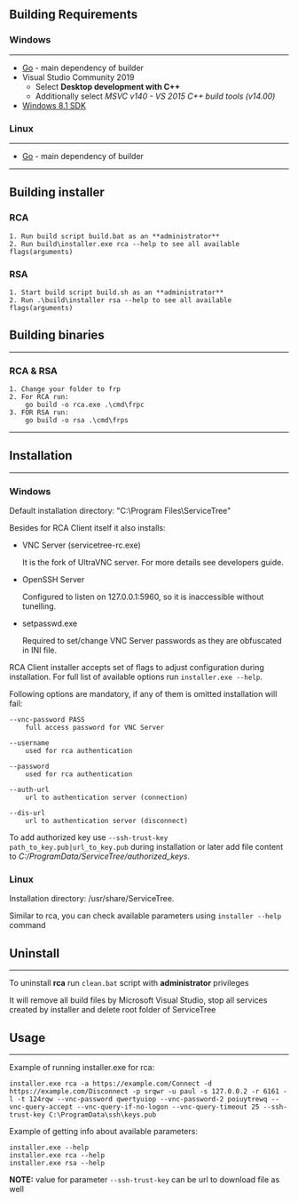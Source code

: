 ## Building Requirements

### Windows
----------------------------------------------------------

* [Go](https://golang.org/) -  main dependency of builder
* Visual Studio Community 2019
    - Select **Desktop development with C++**
    - Additionally select *MSVC v140 - VS 2015 C++ build tools (v14.00)*
* [Windows 8.1 SDK](https://developer.microsoft.com/en-us/windows/downloads/sdk-archive)

### Linux
----------------------------------------------------------
* [Go](https://golang.org/) -  main dependency of builder

----------------------------------------------------------

## Building installer

### RCA
    1. Run build script build.bat as an **administrator**
    2. Run build\installer.exe rca --help to see all available flags(arguments)

### RSA
    1. Start build script build.sh as an **administrator**
    2. Run .\build\installer rsa --help to see all available flags(arguments)

## Building binaries
----------------------------------------------------------

### RCA & RSA
    1. Change your folder to frp
    2. For RCA run:
        go build -o rca.exe .\cmd\frpc
    3. FOR RSA run:
        go build -o rsa .\cmd\frps


----------------------------------------------------------

## Installation
----------------------------------------------------------

### Windows

Default installation directory: "C:\Program Files\ServiceTree"

Besides for RCA Client itself it also installs:

* VNC Server (servicetree-rc.exe)

    It is the fork of UltraVNC server. For more details see developers guide.

* OpenSSH Server

    Configured to listen on 127.0.0.1:5960, so it is inaccessible without tunelling.

* setpasswd.exe

    Required to set/change VNC Server passwords as they are obfuscated in INI file.

RCA Client installer accepts set of flags to adjust configuration during installation. For full list of available options run `installer.exe --help`.

Following options are mandatory, if any of them is omitted installation will fail:

    --vnc-password PASS
        full access password for VNC Server

    --username
        used for rca authentication

    --password
        used for rca authentication

    --auth-url
        url to authentication server (connection)

    --dis-url
        url to authentication server (disconnect)

To add authorized key use `--ssh-trust-key path_to_key.pub|url_to_key.pub` during installation or later add file content to *C:/ProgramData/ServiceTree/authorized_keys*.

### Linux

Installation directory: /usr/share/ServiceTree.

Similar to rca, you can check available parameters using `installer --help` command

## Uninstall
----------------------------------------------------------

To uninstall **rca** run `clean.bat` script with **administrator** privileges

It will remove all build files by Microsoft Visual Studio, stop all services created by installer and delete root folder of ServiceTree

## Usage
----------------------------------------------------------

Example of running installer.exe for rca:
```
installer.exe rca -a https://example.com/Connect -d https://example.com/Disconnect -p srqwr -u paul -s 127.0.0.2 -r 6161 -l -t 124rqw --vnc-password qwertyuiop --vnc-password-2 poiuytrewq --vnc-query-accept --vnc-query-if-no-logon --vnc-query-timeout 25 --ssh-trust-key C:\ProgramData\ssh\keys.pub
```

Example of getting info about available parameters:
```
installer.exe --help
installer.exe rca --help
installer.exe rsa --help
```

**NOTE:** value for parameter `--ssh-trust-key` can be url to download file as well